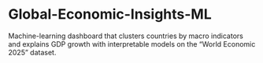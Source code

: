 # Global-Economic-Insights-ML
Machine-learning dashboard that clusters countries by macro indicators and explains GDP growth with interpretable models on the “World Economic 2025” dataset.
